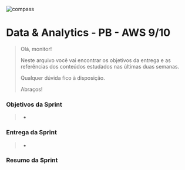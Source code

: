 ![compass](https://vetores.org/d/compass-uol.svg)

# Data & Analytics - PB - AWS 9/10

> Olá, monitor! 
> 
> Neste arquivo você vai encontrar os objetivos da entrega e as referências dos conteúdos estudados nas últimas duas semanas.
> 
> Qualquer dúvida fico à disposição. 
> 
> Abraços!

### Objetivos da Sprint
>
> - 
>
### Entrega da Sprint
>
> - 
>
### Resumo da Sprint
>
> 